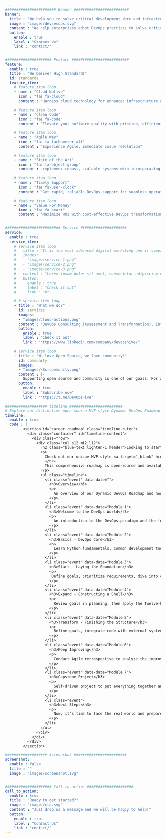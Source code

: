 ```yaml
---
####################### Banner #########################
banner:
  title : "We help you to solve critical development <br> and infrastructure challenges"
  image : "images/devsecops.svg"
  content : "We help enterprises adopt DevOps practices to solve critical challenges of software development. We build cloud-native platforms and teams. DevOps transformations is our specialty and DevSecOps is in our DNA!"
  button:
    enable : true
    label : "Contact Us"
    link : "contact/"


##################### Feature ##########################
feature:
  enable : true
  title : "We Deliver High Standards"
  id: standards
  feature_item:
    # feature item loop
    - name : "Cloud Native"
      icon : "fas fa-cloud"
      content : "Harness cloud technology for enhanced infrastructure and efficiency."

    # feature item loop
    - name : "Clean Code"
      icon : "fas fa-code"
      content : "Elevate your software quality with pristine, efficient code solutions"

    # feature item loop
    - name : "Agile Way"
      icon : "fas fa-tachometer-alt"
      content : "Experience Agile, immediate issue resolution"

    # feature item loop
    - name : "State of the Art"
      icon : "fas fa-object-group"
      content : "Implement robust, scalable systems with incorporating the latest technology"

    # feature item loop
    - name : "Timely Support"
      icon : "fas fa-user-clock"
      content : "Get rapid, reliable DevOps support for seamless operations"

    # feature item loop
    - name : "Value For Money"
      icon : "fas fa-heart"
      content : "Maximize ROI with cost-effective DevOps transformations"


######################### Service #####################
service:
  enable : true
  service_item:
    # service item loop
    # - title : "It is the most advanced digital marketing and it company."
    #   images:
    #   - "images/service-1.png"
    #   - "images/service-2.png"
    #   - "images/service-3.png"
    #   content : "Lorem ipsum dolor sit amet, consectetur adipiscing elit. Consequat tristique eget amet, tempus eu at consecttur. Leo facilisi nunc viverra tellus. Ac laoreet sit vel consquat. consectetur adipiscing elit. Consequat tristique eget amet, tempus eu at consecttur. Leo facilisi nunc viverra tellus. Ac laoreet sit vel consquat."
    #   button:
    #     enable : true
    #     label : "Check it out"
    #     link : "#"

    # # service item loop
    - title : "What we do?"
      id: services
      images:
      - "images/cloud-actions.png"
      content : "DevOps Consulting (Assessment and Transformation), Infrastructure as Code (IaC and GitOps), Continuous Integration and Continuous Deployment (CI/CD), Containerization and Orchestration (Docker and Kubernetes), Cloud Migration and Management, Monitoring and Analytics, Performance Optimization, DevOps Training and Workshops ... and more!"
      button:
        enable : true
        label : "Check it out"
        link : "https://www.linkedin.com/company/devopshive/"

    # service item loop
    - title : "We love Open Source, we love community!"
      id: community
      images:
      - "images/k8s-community.png"
      content : |-
        Supporting open source and community is one of our goals. For a better DevOps ecosystem, we have <a target="_blank" href="https://github.com/DevOpsHiveHQ">open-source projects</a> and provide mentorship to the community members. Subscribe to our channel for updates.
      button:
        enable : true
        label : "Subscribe now"
        link : "https://t.me/DevOpsHive"

################### timeline ########################
# Explore our distinctive open-source MVP-style Dynamic DevOps Roadmap for embarking on a career as a DevOps Engineer in an Agile framework. This comprehensive roadmap is accessible to all, complemented by the option of engaging in personalized 1:1 mentorship for a truly professional experience.
timeline:
  enable : true
  code : |
        <section id="career-roadmap" class="timeline-outer">
          <div class="container" id="timeline-content">
            <div class="row">
              <div class="col s12 m12 l12">
                <h2 class="blue-text lighten-1 header">Looking to start your DevOps career?</h1>
                <p>
                  Check out our unique MVP-style <a target="_blank" href="https://github.com/DevOpsHiveHQ/dynamic-devops-roadmap">Dynamic DevOps Roadmap</a> to start a DevOps Engineer career in the Agile way!
                  </br>
                  This comprehensive roadmap is open-source and available for everyone, also, we provide professional mentorship based on it.
                </p>
                <ul class="timeline">
                  <li class="event" data-date="">
                    <h3>Overview</h3>
                    <p>
                      An overview of our Dynamic DevOps Roadmap and how this MVP-style roadmap differs from other linear roadmaps.
                    </p>
                  </li>
                  <li class="event" data-date="Module 1">
                    <h3>Welcome to the DevOps World</h3>
                    <p>
                      An introduction to the DevOps paradigm and the focus areas. Also, the relationship between DevOps, DevSecOps, and Agile in light of the Software Development Life Cycle (SDLC), in the end, is the initial phase of the HiveBox project.
                    </p>
                  </li>
                  <li class="event" data-date="Module 2">
                    <h3>Basics - DevOps Core</h3>
                    <p>
                      Learn Python fundamentals, common development tools, and Git basics. Then, gain Linux essentials, common tools, and bash scripting skills. Also, cover Docker fundamentals — finally, a hands-on with the HiveBox project.
                    </p>
                  </li>
                  <li class="event" data-date="Module 3">
                    <h3>Start - Laying the Foundation</h3>
                    <p>
                     Define goals, prioritize requirements, dive into code modularity, and then move to testing and quality assurance. Implement unit tests, follow Docker best practices, and explore quality gates in continuous integration with GitHub Actions — finally, a hands-on with the HiveBox project.
                    </p>
                  </li>
                  <li class="event" data-date="Module 4">
                    <h3>Expand - Constructing a Shell</h3>
                    <p>
                      Review goals in planning, then apply the Twelve-Factor App methodology and REST API best practices. Embrace Kubernetes for container orchestration. Then explore observability, dive into continuous delivery solutions, also an overview of Cloud Computing — and finally, a hands-on with the HiveBox project.
                    </p>
                  </li>
                  <li class="event" data-date="Module 5">
                    <h3>Transform - Finishing the Structure</h3>
                    <p>
                      Refine goals, integrate code with external systems, and write integration tests. Also, utilize Infrastructure as Code, learn Terraform essentials, and Kubernetes configuration management like Helm and Kustomize. Then, implement CD best practices — and finally, a hands-on with the HiveBox project.
                    </p>
                  </li>
                  <li class="event" data-date="Module 6">
                    <h3>Keep Improving</h3>
                    <p>
                      Conduct Agile retrospective to analyze the improvement areas, optimize code performance, and secure the software supply chain. Then, implement a multi-environment architecture with a log aggregation system for observability. Also, set up end-to-end release automation, explore continuous deployment with GitOps and Argo CD — and finally, a hands-on with the HiveBox project.
                    </p>
                  </li>
                  <li class="event" data-date="Module 7">
                    <h3>Capstone Project</h3>
                    <p>
                      Self-driven project to put everything together and create an industry-grade project which includes defining the requirements, setting the plan, implementation, then review and refinement.
                    </p>
                  </li>
                  <li class="event">
                    <h3>Next Steps</h3>
                    <p>
                      Now, it's time to face the real world and prepare for the next step. Together, we will craft your CV and cover letter. Then, create a skills radar chart to know your strengths and areas and what you need to develop more. Also, discuss DevOps certificates and explore the following steps as a DevOps engineer.
                    </p>
                  </li>
                </ul>
              </div>
            </div>
          </div>
        </section>

################### Screenshot ########################
screenshot:
  enable : false
  title : ""
  image : "images/screenshot.svg"


##################### Call to action #####################
call_to_action:
  enable : true
  title : "Ready to get started?"
  image : "images/cta.svg"
  content : "Just drop us a message and we will be happy to help!"
  button:
    enable : true
    label : "Contact Us"
    link : "contact/"
---
```

